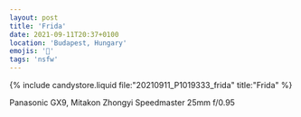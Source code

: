 ```yaml
---
layout: post
title: 'Frida'
date: 2021-09-11T20:37+0100
location: 'Budapest, Hungary'
emojis: '🔞'
tags: 'nsfw'
---
```


{% include candystore.liquid file:"20210911_P1019333_frida" title:"Frida" %}

Panasonic GX9, Mitakon Zhongyi Speedmaster 25mm f/0.95

